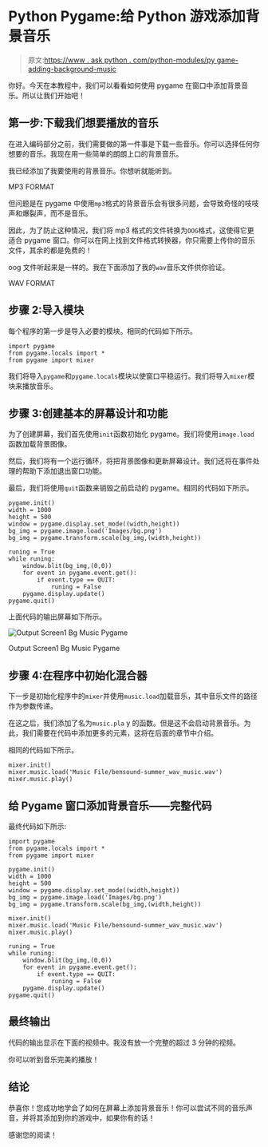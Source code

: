 # Python Pygame:给 Python 游戏添加背景音乐

> 原文:[https://www . ask python . com/python-modules/py game-adding-background-music](https://www.askpython.com/python-modules/pygame-adding-background-music)

你好。今天在本教程中，我们可以看看如何使用 pygame 在窗口中添加背景音乐。所以让我们开始吧！

## 第一步:下载我们想要播放的音乐

在进入编码部分之前，我们需要做的第一件事是下载一些音乐。你可以选择任何你想要的音乐。我现在用一些简单的朗朗上口的背景音乐。

我已经添加了我要使用的背景音乐。你想听就能听到。

MP3 FORMAT

但问题是在 pygame 中使用`mp3`格式的背景音乐会有很多问题，会导致奇怪的吱吱声和爆裂声，而不是音乐。

因此，为了防止这种情况，我们将 mp3 格式的文件转换为`OOG`格式，这使得它更适合 pygame 窗口。你可以在网上找到文件格式转换器，你只需要上传你的音乐文件，其余的都是免费的！

oog 文件听起来是一样的。我在下面添加了我的`wav`音乐文件供你验证。

WAV FORMAT

## 步骤 2:导入模块

每个程序的第一步是导入必要的模块。相同的代码如下所示。

```
import pygame
from pygame.locals import *
from pygame import mixer

```

我们将导入`pygame`和`pygame.locals`模块以使窗口平稳运行。我们将导入`mixer`模块来播放音乐。

## 步骤 3:创建基本的屏幕设计和功能

为了创建屏幕，我们首先使用`init`函数初始化 pygame。我们将使用`image.load`函数加载背景图像。

然后，我们将有一个运行循环，将把背景图像和更新屏幕设计。我们还将在事件处理的帮助下添加退出窗口功能。

最后，我们将使用`quit`函数来销毁之前启动的 pygame。相同的代码如下所示。

```
pygame.init()
width = 1000
height = 500
window = pygame.display.set_mode((width,height))
bg_img = pygame.image.load('Images/bg.png')
bg_img = pygame.transform.scale(bg_img,(width,height))

runing = True
while runing:
    window.blit(bg_img,(0,0))
    for event in pygame.event.get():
        if event.type == QUIT:
            runing = False
    pygame.display.update()
pygame.quit()

```

上面代码的输出屏幕如下所示。

![Output Screen1 Bg Music Pygame](../Images/2aee3034f9949307fdcfc69068b044e9.png)

Output Screen1 Bg Music Pygame

## 步骤 4:在程序中初始化混合器

下一步是初始化程序中的`mixer`并使用`music.load`加载音乐，其中音乐文件的路径作为参数传递。

在这之后，我们添加了名为`music.pla` y 的函数。但是这不会启动背景音乐。为此，我们需要在代码中添加更多的元素，这将在后面的章节中介绍。

相同的代码如下所示。

```
mixer.init()
mixer.music.load('Music File/bensound-summer_wav_music.wav')
mixer.music.play()

```

## 给 Pygame 窗口添加背景音乐——完整代码

最终代码如下所示:

```
import pygame
from pygame.locals import *
from pygame import mixer

pygame.init()
width = 1000
height = 500
window = pygame.display.set_mode((width,height))
bg_img = pygame.image.load('Images/bg.png')
bg_img = pygame.transform.scale(bg_img,(width,height))

mixer.init()
mixer.music.load('Music File/bensound-summer_wav_music.wav')
mixer.music.play()

runing = True
while runing:
    window.blit(bg_img,(0,0))
    for event in pygame.event.get():
        if event.type == QUIT:
            runing = False
    pygame.display.update()
pygame.quit()

```

## 最终输出

代码的输出显示在下面的视频中。我没有放一个完整的超过 3 分钟的视频。

你可以听到音乐完美的播放！

## 结论

恭喜你！您成功地学会了如何在屏幕上添加背景音乐！你可以尝试不同的音乐声音，并将其添加到你的游戏中，如果你有的话！

感谢您的阅读！